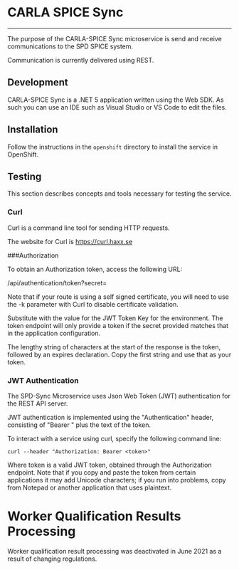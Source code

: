 # CARLA SPICE Sync #
------------

The purpose of the CARLA-SPICE Sync microservice is send and receive communications to the SPD SPICE system.

Communication is currently delivered using REST.

## Development ##

CARLA-SPICE Sync is a .NET 5 application written using the Web SDK.  As such you can use an IDE such as Visual Studio or VS Code to edit the files.  

## Installation ##

Follow the instructions in the `openshift` directory to install the service in OpenShift.

## Testing ##

This section describes concepts and tools necessary for testing the service.

### Curl

Curl is a command line tool for sending HTTP requests.  

The website for Curl is https://curl.haxx.se

###Authorization

To obtain an Authorization token, access the following URL:

<Microservice Base URL>/api/authentication/token?secret=<SECRET>

Note that if your route is using a self signed certificate, you will need to use the -k parameter with Curl to disable certificate validation.

Substitute <SECRET> with the value for the JWT Token Key for the environment.  The token endpoint will only provide a token if the secret provided matches that in the application configuration.

The lengthy string of characters at the start of the response is the token, followed by an expires declaration.  Copy the first string and use that as your token.


### JWT Authentication

The SPD-Sync Microservice uses Json Web Token (JWT) authentication for the REST API server.

JWT authentication is implemented using the "Authentication" header, consisting of "Bearer " plus the text of the token.

To interact with a service using curl, specify the following command line:

`curl --header "Authorization: Bearer <token>"` <rest of Curl command>

Where token is a valid JWT token,  obtained through the Authorization endpoint.  Note that if you copy and paste the token from certain applications it may add Unicode characters; if you run into problems, copy from Notepad or another application that uses plaintext. 


# Worker Qualification Results Processing

Worker qualification result processing was deactivated in June 2021 as a result of changing regulations.
